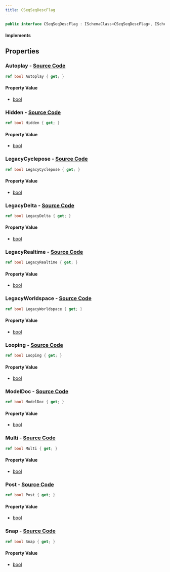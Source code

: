 ```yaml
---
title: CSeqSeqDescFlag
---
```


```csharp
public interface CSeqSeqDescFlag : ISchemaClass<CSeqSeqDescFlag>, ISchemaField, ISchemaClass, INativeHandle
```

#### Implements

## Properties

### **Autoplay** - [Source Code](https://github.com/swiftly-solution/swiftlys2/blob/main/managed/src/SwiftlyS2.Generated/Schemas/Interfaces/CSeqSeqDescFlag.cs#L20)

```csharp
ref bool Autoplay { get; }
```

#### Property Value

- [bool](https://learn.microsoft.com/dotnet/api/system.boolean)

### **Hidden** - [Source Code](https://github.com/swiftly-solution/swiftlys2/blob/main/managed/src/SwiftlyS2.Generated/Schemas/Interfaces/CSeqSeqDescFlag.cs#L24)

```csharp
ref bool Hidden { get; }
```

#### Property Value

- [bool](https://learn.microsoft.com/dotnet/api/system.boolean)

### **LegacyCyclepose** - [Source Code](https://github.com/swiftly-solution/swiftlys2/blob/main/managed/src/SwiftlyS2.Generated/Schemas/Interfaces/CSeqSeqDescFlag.cs#L32)

```csharp
ref bool LegacyCyclepose { get; }
```

#### Property Value

- [bool](https://learn.microsoft.com/dotnet/api/system.boolean)

### **LegacyDelta** - [Source Code](https://github.com/swiftly-solution/swiftlys2/blob/main/managed/src/SwiftlyS2.Generated/Schemas/Interfaces/CSeqSeqDescFlag.cs#L28)

```csharp
ref bool LegacyDelta { get; }
```

#### Property Value

- [bool](https://learn.microsoft.com/dotnet/api/system.boolean)

### **LegacyRealtime** - [Source Code](https://github.com/swiftly-solution/swiftlys2/blob/main/managed/src/SwiftlyS2.Generated/Schemas/Interfaces/CSeqSeqDescFlag.cs#L34)

```csharp
ref bool LegacyRealtime { get; }
```

#### Property Value

- [bool](https://learn.microsoft.com/dotnet/api/system.boolean)

### **LegacyWorldspace** - [Source Code](https://github.com/swiftly-solution/swiftlys2/blob/main/managed/src/SwiftlyS2.Generated/Schemas/Interfaces/CSeqSeqDescFlag.cs#L30)

```csharp
ref bool LegacyWorldspace { get; }
```

#### Property Value

- [bool](https://learn.microsoft.com/dotnet/api/system.boolean)

### **Looping** - [Source Code](https://github.com/swiftly-solution/swiftlys2/blob/main/managed/src/SwiftlyS2.Generated/Schemas/Interfaces/CSeqSeqDescFlag.cs#L16)

```csharp
ref bool Looping { get; }
```

#### Property Value

- [bool](https://learn.microsoft.com/dotnet/api/system.boolean)

### **ModelDoc** - [Source Code](https://github.com/swiftly-solution/swiftlys2/blob/main/managed/src/SwiftlyS2.Generated/Schemas/Interfaces/CSeqSeqDescFlag.cs#L36)

```csharp
ref bool ModelDoc { get; }
```

#### Property Value

- [bool](https://learn.microsoft.com/dotnet/api/system.boolean)

### **Multi** - [Source Code](https://github.com/swiftly-solution/swiftlys2/blob/main/managed/src/SwiftlyS2.Generated/Schemas/Interfaces/CSeqSeqDescFlag.cs#L26)

```csharp
ref bool Multi { get; }
```

#### Property Value

- [bool](https://learn.microsoft.com/dotnet/api/system.boolean)

### **Post** - [Source Code](https://github.com/swiftly-solution/swiftlys2/blob/main/managed/src/SwiftlyS2.Generated/Schemas/Interfaces/CSeqSeqDescFlag.cs#L22)

```csharp
ref bool Post { get; }
```

#### Property Value

- [bool](https://learn.microsoft.com/dotnet/api/system.boolean)

### **Snap** - [Source Code](https://github.com/swiftly-solution/swiftlys2/blob/main/managed/src/SwiftlyS2.Generated/Schemas/Interfaces/CSeqSeqDescFlag.cs#L18)

```csharp
ref bool Snap { get; }
```

#### Property Value

- [bool](https://learn.microsoft.com/dotnet/api/system.boolean)

